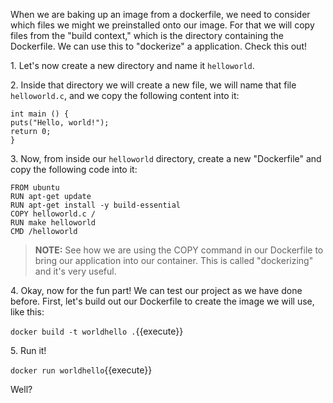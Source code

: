 When we are baking up an image from a dockerfile, we need to consider which files we might we preinstalled onto our image. For that we will copy files from the "build context," which is the directory containing the Dockerfile. We can use this to "dockerize" a application. Check this out!

1\. Let's now create a new directory and name it `helloworld`. 

2\. Inside that directory we will create a new file, we will name that file `helloworld.c`, and we copy the following content into it:

```
int main () {
puts("Hello, world!");
return 0;
}
```

3\. Now, from inside our `helloworld` directory, create a new "Dockerfile" and copy the following code into it:

```
FROM ubuntu
RUN apt-get update
RUN apt-get install -y build-essential
COPY helloworld.c /
RUN make helloworld
CMD /helloworld
```

> **NOTE:** See how we are using the COPY command in our Dockerfile to bring our application into our container. This is called "dockerizing" and it's very useful.

4\. Okay, now for the fun part! We can test our project as we have done before. First, let's build out our Dockerfile to create the image we will use, like this:

`docker build -t worldhello .`{{execute}}

5\. Run it! 

`docker run worldhello`{{execute}}

Well?
